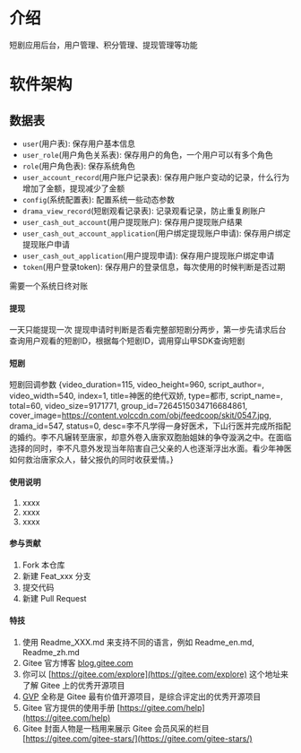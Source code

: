 # 介绍
短剧应用后台，用户管理、积分管理、提现管理等功能

# 软件架构
## 数据表
- `user`(用户表): 保存用户基本信息
- `user_role`(用户角色关系表): 保存用户的角色，一个用户可以有多个角色
- `role`(用户角色表): 保存系统角色
- `user_account_record`(用户账户记录表): 保存用户账户变动的记录，什么行为增加了金额，提现减少了金额
- `config`(系统配置表): 配置系统一些动态参数
- `drama_view_record`(短剧观看记录表): 记录观看记录，防止重复刷账户
- `user_cash_out_account`(用户提现账户): 保存用户提现账户结果
- `user_cash_out_account_application`(用户绑定提现账户申请): 保存用户绑定提现账户申请
- `user_cash_out_application`(用户提现申请): 保存用户提现账户绑定申请
- `token`(用户登录token): 保存用户的登录信息，每次使用的时候判断是否过期

需要一个系统日终对账


#### 提现
一天只能提现一次
提现申请时判断是否看完整部短剧分两步，第一步先请求后台查询用户观看的短剧ID，根据每个短剧ID，调用穿山甲SDK查询短剧

#### 短剧
短剧回调参数
{video_duration=115, video_height=960, script_author=, video_width=540, index=1, 
title=神医的绝代双娇, type=都市, script_name=, total=60, video_size=9171771, 
group_id=7264515034716684861, cover_image=https://content.volccdn.com/obj/feedcoop/skit/0547.jpg, drama_id=547, status=0, 
desc=李不凡学得一身好医术，下山行医并完成所指配的婚约。李不凡辗转至唐家，却意外卷入唐家双胞胎姐妹的争夺漩涡之中。在面临选择的同时，李不凡意外发现当年陷害自己父亲的人也逐渐浮出水面。看少年神医如何救治唐家众人，替父报仇的同时收获爱情。}



#### 使用说明

1.  xxxx
2.  xxxx
3.  xxxx

#### 参与贡献

1.  Fork 本仓库
2.  新建 Feat_xxx 分支
3.  提交代码
4.  新建 Pull Request


#### 特技

1.  使用 Readme\_XXX.md 来支持不同的语言，例如 Readme\_en.md, Readme\_zh.md
2.  Gitee 官方博客 [blog.gitee.com](https://blog.gitee.com)
3.  你可以 [https://gitee.com/explore](https://gitee.com/explore) 这个地址来了解 Gitee 上的优秀开源项目
4.  [GVP](https://gitee.com/gvp) 全称是 Gitee 最有价值开源项目，是综合评定出的优秀开源项目
5.  Gitee 官方提供的使用手册 [https://gitee.com/help](https://gitee.com/help)
6.  Gitee 封面人物是一档用来展示 Gitee 会员风采的栏目 [https://gitee.com/gitee-stars/](https://gitee.com/gitee-stars/)

